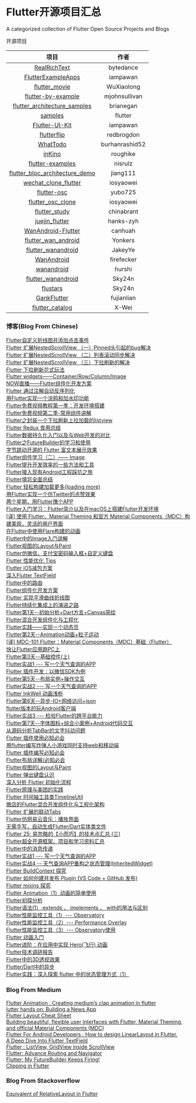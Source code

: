 # Flutter开源项目汇总  
A categorized collection of Flutter Open Source Projects and Blogs

开源项目

|                             项目                             |   作者    |
| :----------------------------------------------------------: | :-------: |
|  [RealRichText](https://github.com/bytedance/RealRichText)   | bytedance |
| [FlutterExampleApps](https://github.com/iampawan/FlutterExampleApps) | iampawan  |
| [flutter_movie](https://github.com/WuXiaolong/flutter_movie) | WuXiaolong  |
| [flutter-by-example](https://github.com/mjohnsullivan/flutter-by-example) | mjohnsullivan |
| [flutter_architecture_samples](https://github.com/brianegan/flutter_architecture_samples) | brianegan |
| [samples](https://github.com/flutter/samples) | flutter |
| [Flutter-UI-Kit](https://github.com/iampawan/Flutter-UI-Kit) | iampawan |
| [flutterflip](https://github.com/redbrogdon/flutterflip) | redbrogdon |
| [WhatTodo](https://github.com/burhanrashid52/WhatTodo) | burhanrashid52 |
| [inKino](https://github.com/roughike/inKino) | roughike |
| [flutter-examples](https://github.com/nisrulz/flutter-examples) | nisrulz |
| [flutter_bloc_architecture_demo](https://github.com/jiang111/flutter_bloc_architecture_demo) | jiang111 |
| [wechat_clone_flutter](<https://github.com/iosyaowei/wechat_clone_flutter>) | iosyaowei |
| [flutter-osc](https://github.com/yubo725/flutter-osc) | yubo725 |
| [flutter_osc_clone](https://github.com/iosyaowei/flutter_osc_clone) | iosyaowei |
| [flutter_study](https://github.com/chinabrant/flutter_study) | chinabrant |
| [juejin_flutter](https://github.com/hanks-zyh/juejin_flutter) | hanks-zyh |
| [WanAndroid-Flutter](https://github.com/canhuah/WanAndroid-Flutter) | canhuah |
| [flutter_wan_android](https://github.com/Yonkers/flutter_wan_android) | Yonkers |
| [flutter_wanandroid](https://github.com/JakeyYe/flutter_wanandroid) | JakeyYe |
| [WanAndroid](https://github.com/firefecker/WanAndroid) | firefecker |
| [wanandroid](https://github.com/hurshi/wanandroid) | hurshi |
| [flutter_wanandroid](https://github.com/Sky24n/flutter_wanandroid) | Sky24n |
| [flustars](https://github.com/Sky24n/flustars) | Sky24n |
| [GankFlutter](https://github.com/fujianlian/GankFlutter) | fujianlian |
| [flutter_catalog](https://github.com/X-Wei/flutter_catalog) | X-Wei |

### 博客(Blog From Chinese)
[Flutter自定义折线图并添加点击事件](https://juejin.im/post/5bf4a85b6fb9a049c84f1313)  
[Flutter 扩展NestedScrollView （一）Pinned头引起的bug解决](https://juejin.im/post/5bea43ade51d45544844010a)  
[Flutter 扩展NestedScrollView （二）列表滚动同步解决](https://juejin.im/post/5bea90c6e51d450319791b2e)  
[Flutter 扩展NestedScrollView （三）下拉刷新的解决](https://juejin.im/post/5beb91275188251d9e0c1d73)  
[Flutter 下拉刷新花式玩法](https://juejin.im/post/5bebcc44f265da61682aedb8)  
[Flutter widgets——Container/Row/Column/Image](https://juejin.im/post/5bdfd278e51d45783a42bd3c)  
[NOW直播——Flutter组件化开发方案](https://juejin.im/post/5bf65a776fb9a049ba41359c)  
[Flutter 通过注解自动反序列化](https://juejin.im/entry/5bf77afaf265da6166241d1c)  
[用Flutter实现一个涂鸦和加水印功能](https://juejin.im/post/5bf76c55e51d4540496696d0)  
[Flutter免费视频教程第一季：开发环境搭建](https://juejin.im/post/5be3d54cf265da611d6624d3)  
[Flutter免费视频第二季-常用组件讲解](https://juejin.im/post/5bfb3bdc6fb9a049f9123e90)  
[Flutter之封装一个下拉刷新上拉加载的listview](https://juejin.im/post/5bfaa3e3e51d45081349d003)  
[Flutter Redux 食用总结](https://juejin.im/post/5bf95aaa51882516e1542e31)  
[Flutter数据持久化入门以及与Web开发的对比](https://juejin.im/post/5bf7b4a06fb9a049db72c756)  
[Flutter之FutureBuilder的学习和使用](https://juejin.im/post/5bfa9feee51d4524d9250689)  
[字节跳动开源的 Flutter 富文本展示效果](https://juejin.im/entry/5bfe4b7e51882550d05cb0bf)   
[Flutter组件学习（二）—— Image](https://juejin.im/post/5c00a971f265da61776bb1c6)  
[Flutter提升开发效率的一些方法和工具](https://juejin.im/post/5bffea7551882505d840503a)  
[Flutter接入现有Android工程踩坑之旅](https://juejin.im/post/5c0399086fb9a04a006ec100)  
[Flutter填坑全面总结](https://juejin.im/post/5c00ce886fb9a049ca371388)  
[Flutter 轻松构建加载更多(loading more)](https://juejin.im/post/5bfb9cb7e51d45592b766769)  
[用Flutter实现一个仿Twitter的点赞效果](https://juejin.im/post/5bf01b7d51882516fa638069)  
[两个星期，用Flutter撸个APP](https://juejin.im/post/5bf2b829e51d4514df5b720d)  
[Flutter入门学习：Flutter简介以及在macOS上搭建Flutter开发环境](https://juejin.im/post/5bf61a496fb9a049a62c34c0)  
[[译] 使用 Flutter、Material Theming 和官方 Material Components（MDC）构建美观，灵活的用户界面](https://juejin.im/post/5c07d8a7518825778a56b80f)  
[在Flutter中使用Flare构建的动画](https://juejin.im/post/5c0a9c486fb9a049c84f4556)  
[Flutter中的Image入门讲解](https://juejin.im/post/5c10871ae51d451402773231)  
[Flutter视图的Layout与Paint](https://juejin.im/post/5c0fc3cb5188251da07e09b3)  
[Flutter仿微信，支付宝密码输入框+自定义键盘](https://juejin.im/post/5c10ef31e51d452e2c698673)  
[Flutter 性能优化 Tips](https://juejin.im/post/5c123e7d6fb9a049df23f12e)  
[Flutter iOS减包方案](https://juejin.im/post/5c0dd22ce51d455fc5426bb2)  
[深入Flutter TextField](https://juejin.im/post/5c12250af265da61590b8b20)  
[Flutter中的路由](https://juejin.im/post/5c14a2e0e51d454827178e0e)  
[Flutter组件化开发方案](https://juejin.im/post/5c14cd8351882509e0270818)  
[Flutter 实现平滑曲线折线图](https://juejin.im/post/5c14891ef265da61616e956b)  
[Flutter持续化集成上的演进之路](https://juejin.im/post/5c15ded36fb9a049ba4178a6)  
[Flutter第1天--初始分析+Dart方言+Canvas简绘](https://juejin.im/post/5c1637fe6fb9a049d5196438)  
[Flutter混合开发组件化与工程化](http://zhengxiaoyong.com/2018/12/16/Flutter%E6%B7%B7%E5%90%88%E5%BC%80%E5%8F%91%E7%BB%84%E4%BB%B6%E5%8C%96%E4%B8%8E%E5%B7%A5%E7%A8%8B%E5%8C%96/)  
[Flutter实践——实现一个动态页](https://juejin.im/post/5c177a6df265da61273d4c7a)  
[Flutter第2天--Animation动画+粒子运动](https://juejin.im/post/5c176700f265da61602cd6ff)  
[[译] MDC-101 Flutter：Material Components（MDC）基础（Flutter）](https://juejin.im/post/5c1758e6e51d451a77161ab5)  
[快让Flutter应用跑PC上](https://juejin.im/post/5c18a187f265da615304b2c7)  
[Flutter第3天--基础控件(上)](https://juejin.im/post/5c18d181f265da611f07a128)  
[Flutter实战1 --- 写一个天气查询的APP](https://juejin.im/post/5c1921d5f265da612d1934aa)  
[Flutter 插件开发：以微信SDK为例](https://juejin.im/post/5c1b41a6e51d454be8630347)  
[Flutter第5天--布局实例+操作交互](https://juejin.im/post/5c1b7af2518825566d237655)  
[Flutter实战2 --- 写一个天气查询的APP](https://juejin.im/post/5c1b78706fb9a049ac791f54)  
[Flutter InkWell 动画浅析](https://juejin.im/post/5c1c813ee51d452429741587)  
[Flutter第6天--异步-IO+网络访问+json](https://juejin.im/post/5c1cd2426fb9a049a711cb75)  
[flutter版本的玩Android客户端](https://juejin.im/post/5c1cc151f265da6134386248)  
[Flutter实战3 --- 检验Flutter的跨平台能力](https://juejin.im/post/5c1d09026fb9a04a027a55c8)  
[Flutter第7天--字体图标+综合小案例+Android代码交互](https://juejin.im/post/5c1df995e51d451611220186)  
[从源码分析TabBar的文字抖动问题](https://juejin.im/post/5c219d3d51882545e24f220d)  
[Flutter 插件使用必知必会](https://juejin.im/post/5c206b4ff265da61327f52f4)  
[用flutter编写炸弹人小游戏同时支持web和移动端](https://juejin.im/post/5c2034656fb9a049c43dac2d)  
[Flutter 插件编写必知必会](https://juejin.im/post/5c22e9eff265da61715e5f46)  
[Flutter布局详解/必知必会](https://juejin.im/post/5c2458d6f265da613a541349)  
[Flutter视图的Layout与Paint](https://juejin.im/post/5c0fc3cb5188251da07e09b3)  
[Flutter 弹出键盘认识](https://juejin.im/post/5c26c3946fb9a049ad77204d)  
[深入分析 Flutter 初始化流程](https://juejin.im/post/5c2a3d2de51d45672d29a4f7)  
[Flutter原理与美团的实践](https://blog.csdn.net/MeituanTech/article/details/81567238)  
[Flutter 时间轴工具类TimelineUtil](https://www.jianshu.com/p/9164c11f00e9)  
[微店的Flutter混合开发组件化与工程化架构](https://juejin.im/post/5c346ad8e51d4551ea7f0fdf)  
[Flutter 扩展的联动Tabs](https://juejin.im/post/5c34b87ef265da61553b01a8)  
[Flutter仿网易云音乐：播放界面](https://juejin.im/post/5c344d1ee51d4557db5a0140)  
[无需手写，自动生成Flutter/Dart实体类文件](https://juejin.im/post/5c36251ce51d45524473f79f)  
[Flutter 25: 易忽略的【小而巧】的技术点汇总 (三)](https://yq.aliyun.com/articles/679206)  
[Flutter超全开源框架、项目和学习资料汇总](https://www.jianshu.com/p/f5a4a28e2888)  
[Flutter中的消息传递](https://juejin.im/post/5c39dd4fe51d455231347095)  
[Flutter实战1 --- 写一个天气查询的APP](https://juejin.im/post/5c1921d5f265da612d1934aa)  
[Flutter实战4 -- 天气查询APP重构之状态管理(InheritedWidget)](https://juejin.im/post/5c3ca2406fb9a04a09564a0b)  
[Flutter BuildContext 探究](https://juejin.im/post/5c4169e4e51d45783b4b0168)  
[Flutter 如何创建并发布 Plugin (VS Code + GitHub 发布)](https://juejin.im/post/5c417ee7f265da61641445a3)  
[Flutter mixins 探究](https://juejin.im/post/5c44382d51882523f0261bb5)  
[Flutter Animation（1）动画的简单使用](https://juejin.im/post/5c460919e51d4507fb1d7b94)  
[Flutter初探分析](https://juejin.im/post/5c46af58e51d45030822984e)  
[Flutter语法(1）:extends 、 implements 、 with的用法与区别](https://juejin.im/post/5c4881dae51d45098e4d96cf)  
[Flutter性能监控工具（1）--- Observatory](https://juejin.im/post/5c4c7634e51d453be80171c9)  
[Flutter性能监控工具（2）--- Performance Overlay](https://juejin.im/post/5c4d3ef66fb9a049b13e95b7)  
[Flutter性能监控工具（3）--- Observatory使用](https://juejin.im/post/5c4f1c6951882525a72458b6)  
[Flutter 动画入门](https://juejin.im/post/5c4e5693e51d4533de6e22e3)  
[Flutter进阶：在应用中实现 Hero(飞行) 动画](https://juejin.im/post/5c4dae0de51d456e41391586)  
[Flutter技术调研报告](https://juejin.im/post/5c4e6dc66fb9a049eb3c516a)  
[Flutter中的3D透视效果](https://juejin.im/post/5c4ff6665188252532091f50)  
[Flutter/Dart中的异步](https://juejin.im/post/5c4875f86fb9a049ff4e78cf)  
[Flutter实践：深入探索 flutter 中的状态管理方式（1）](https://juejin.im/post/5c52ce3b51882525331617d1)  

### Blog From Medium
[Flutter Animation : Creating medium’s clap animation in flutter](https://proandroiddev.com/flutter-animation-creating-mediums-clap-animation-in-flutter-3168f047421e)  
[lutter hands on: Building a News App](https://blog.geekyants.com/flutter-hands-on-building-a-news-app-fe233027185f)  
[Flutter Layout Cheat Sheet](https://proandroiddev.com/flutter-layout-cheat-sheet-5363348d037e)  
[Building beautiful, flexible user interfaces with Flutter, Material Theming, and official Material Components (MDC)](https://medium.com/flutter-io/building-beautiful-flexible-user-interfaces-with-flutter-material-theming-and-official-material-13ae9279ef19)  
[Flutter For Android Developers : How to design LinearLayout in Flutter.](https://proandroiddev.com/flutter-for-android-developers-how-to-design-linearlayout-in-flutter-5d819c0ddf1a)  
[A Deep Dive Into Flutter TextField](https://medium.com/flutter-community/a-deep-dive-into-flutter-textfields-f0e676aaab7a)  
[Flutter : ListView, GridView inside ScrollView](https://medium.com/flutterpub/flutter-listview-gridview-inside-scrollview-68b722ae89d4)  
[Flutter: Advance Routing and Navigator](https://medium.com/@nitishk72/flutter-advance-routing-and-navigator-df0f86f0974f)  
[Flutter: My FutureBuilder Keeps Firing!](https://medium.com/saugo360/flutter-my-futurebuilder-keeps-firing-6e774830bc2)  
[Clipping in Flutter](https://medium.com/flutter-community/clipping-in-flutter-e9eaa6b1721a)  

### Blog From Stackoverflow
[Equivalent of RelativeLayout in Flutter](https://stackoverflow.com/questions/44396075/equivalent-of-relativelayout-in-flutter)  
